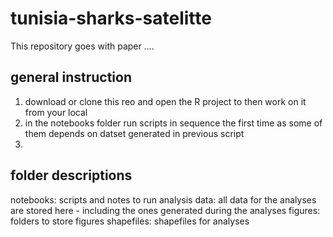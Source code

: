 # tunisia-sharks-satelitte

This repository goes with paper ....

## general instruction
1. download or clone this reo and open the R project to then work on it from your local
2. in the notebooks folder run scripts in sequence the first time as some of them depends on datset generated in previous script
3. 

## folder descriptions
notebooks: scripts and notes to run analysis
data: all data for the analyses are stored here - including the ones generated during the analyses
figures: folders to store figures
shapefiles: shapefiles for analyses
